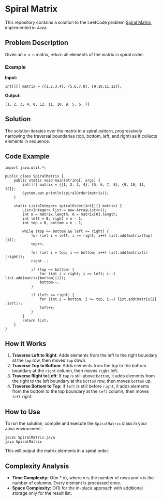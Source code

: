 
# Spiral Matrix

This repository contains a solution to the LeetCode problem [Spiral Matrix](https://leetcode.com/problems/spiral-matrix/), implemented in Java.

## Problem Description

Given an `m x n` matrix, return all elements of the matrix in spiral order.

### Example

**Input:**
```java[]
int[][] matrix = {{1,2,3,4}, {5,6,7,8}, {9,10,11,12}};
```

**Output:**
```java[]
[1, 2, 3, 4, 8, 12, 11, 10, 9, 5, 6, 7]
```

## Solution

The solution iterates over the matrix in a spiral pattern, progressively narrowing the traversal boundaries (top, bottom, left, and right) as it collects elements in sequence.

## Code Example

```java[]
import java.util.*;

public class SpiralMatrix {
    public static void main(String[] args) {
        int[][] matrix = {{1, 2, 3, 4}, {5, 6, 7, 8}, {9, 10, 11, 12}};
        System.out.println(spiralOrder(matrix));
    }

    static List<Integer> spiralOrder(int[][] matrix) {
        List<Integer> list = new ArrayList<>();
        int n = matrix.length, m = matrix[0].length;
        int left = 0, right = m - 1;
        int top = 0, bottom = n - 1;
        
        while (top <= bottom && left <= right) {
            for (int i = left; i <= right; i++) list.add(matrix[top][i]);
            top++;
            
            for (int i = top; i <= bottom; i++) list.add(matrix[i][right]);
            right--;
            
            if (top <= bottom) {
                for (int i = right; i >= left; i--) list.add(matrix[bottom][i]);
                bottom--;
            }
            
            if (left <= right) {
                for (int i = bottom; i >= top; i--) list.add(matrix[i][left]);
                left++;
            }
        }
        return list;
    }
}
```

## How it Works

1. **Traverse Left to Right**: Adds elements from the left to the right boundary at the `top` row, then moves `top` down.
2. **Traverse Top to Bottom**: Adds elements from the top to the bottom boundary at the `right` column, then moves `right` left.
3. **Traverse Right to Left**: If `top` is still above `bottom`, it adds elements from the right to the left boundary at the `bottom` row, then moves `bottom` up.
4. **Traverse Bottom to Top**: If `left` is still before `right`, it adds elements from the bottom to the top boundary at the `left` column, then moves `left` right.

## How to Use

To run the solution, compile and execute the `SpiralMatrix` class in your Java environment:

```bash[]
javac SpiralMatrix.java
java SpiralMatrix
```

This will output the matrix elements in a spiral order.

## Complexity Analysis

- **Time Complexity:** O(m * n), where `m` is the number of rows and `n` is the number of columns. Every element is processed once.
- **Space Complexity:** O(1) for the in-place approach with additional storage only for the result list.
